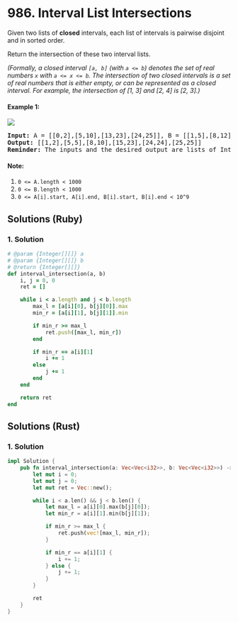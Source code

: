 # 986. Interval List Intersections
Given two lists of **closed** intervals, each list of intervals is pairwise disjoint and in sorted order.

Return the intersection of these two interval lists.

*(Formally, a closed interval ```[a, b]``` (with ```a <= b```) denotes the set of real numbers ```x``` with ```a <= x <= b```.  The intersection of two closed intervals is a set of real numbers that is either empty, or can be represented as a closed interval.  For example, the intersection of [1, 3] and [2, 4] is [2, 3].)*

#### Example 1:
![](https://assets.leetcode.com/uploads/2019/01/30/interval1.png)
<pre>
<strong>Input:</strong> A = [[0,2],[5,10],[13,23],[24,25]], B = [[1,5],[8,12],[15,24],[25,26]]
<strong>Output:</strong> [[1,2],[5,5],[8,10],[15,23],[24,24],[25,25]]
<strong>Reminder:</strong> The inputs and the desired output are lists of Interval objects, and not arrays or lists.
</pre>

#### Note:
1. ```0 <= A.length < 1000```
2. ```0 <= B.length < 1000```
3. ```0 <= A[i].start, A[i].end, B[i].start, B[i].end < 10^9```

## Solutions (Ruby)

### 1. Solution
```Ruby
# @param {Integer[][]} a
# @param {Integer[][]} b
# @return {Integer[][]}
def interval_intersection(a, b)
    i, j = 0, 0
    ret = []

    while i < a.length and j < b.length
        max_l = [a[i][0], b[j][0]].max
        min_r = [a[i][1], b[j][1]].min

        if min_r >= max_l
            ret.push([max_l, min_r])
        end

        if min_r == a[i][1]
            i += 1
        else
            j += 1
        end
    end

    return ret
end
```

## Solutions (Rust)

### 1. Solution
```Rust
impl Solution {
    pub fn interval_intersection(a: Vec<Vec<i32>>, b: Vec<Vec<i32>>) -> Vec<Vec<i32>> {
        let mut i = 0;
        let mut j = 0;
        let mut ret = Vec::new();

        while i < a.len() && j < b.len() {
            let max_l = a[i][0].max(b[j][0]);
            let min_r = a[i][1].min(b[j][1]);

            if min_r >= max_l {
                ret.push(vec![max_l, min_r]);
            }

            if min_r == a[i][1] {
                i += 1;
            } else {
                j += 1;
            }
        }

        ret
    }
}
```
